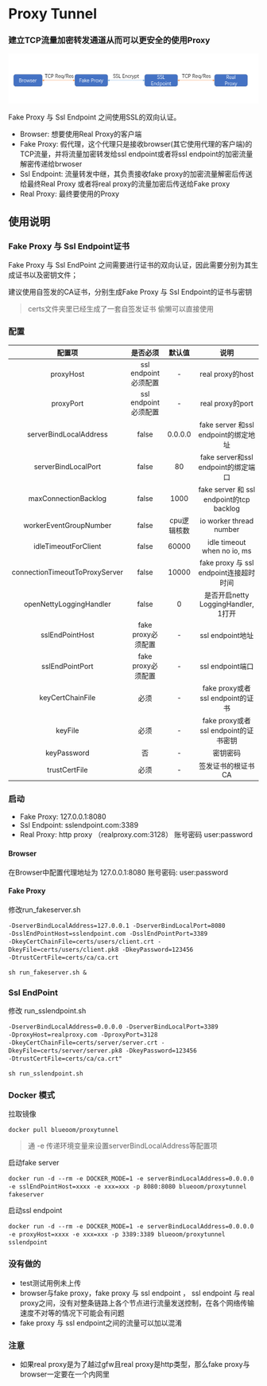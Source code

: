 # Proxy Tunnel


### 建立TCP流量加密转发通道从而可以更安全的使用Proxy

![intro](img/intro.png)

Fake Proxy 与 Ssl Endpoint 之间使用SSL的双向认证。

* Browser: 想要使用Real Proxy的客户端
* Fake Proxy: 假代理，这个代理只是接收browser(其它使用代理的客户端)的TCP流量，并将流量加密转发给ssl endpoint或者将ssl endpoint的加密流量解密传递给brwoser
* Ssl Endpoint: 流量转发中继，其负责接收fake proxy的加密流量解密后传送给最终Real Proxy 或者将real proxy的流量加密后传送给Fake proxy
* Real Proxy: 最终要使用的Proxy

## 使用说明
### Fake Proxy 与 Ssl Endpoint证书
Fake Proxy 与 Ssl EndPoint 之间需要进行证书的双向认证，因此需要分别为其生成证书以及密钥文件；

建议使用自签发的CA证书，分别生成Fake Proxy 与 Ssl Endpoint的证书与密钥

> certs文件夹里已经生成了一套自签发证书 偷懒可以直接使用

### 配置

|配置项|是否必须|默认值|说明|
|:---:|:----:|:---:|:---:|
|proxyHost|ssl endpoint必须配置|-|real proxy的host|
|proxyPort|ssl endpoint必须配置|-|real proxy的port|
|serverBindLocalAddress|false|0.0.0.0|fake server 和ssl endpoint的绑定地址|
|serverBindLocalPort|false|80|fake server和ssl endpoint的绑定端口|
|maxConnectionBacklog|false|1000|fake server 和 ssl endpoint的tcp backlog|
|workerEventGroupNumber|false|cpu逻辑核数|io worker thread number|
|idleTimeoutForClient|false|60000|idle timeout when no io, ms|
|connectionTimeoutToProxyServer|false|10000|fake proxy 与 ssl endpoint连接超时时间|
|openNettyLoggingHandler|false|0|是否开启netty LoggingHandler, 1打开|
|sslEndPointHost|fake proxy必须配置|-|ssl endpoint地址|
|sslEndPointPort|fake proxy必须配置|-|ssl endpoint端口|
|keyCertChainFile|必须|-|fake proxy或者 ssl endpoint的证书|
|keyFile|必须|-|fake proxy或者 ssl endpoint的证书密钥|
|keyPassword|否|-|密钥密码|
|trustCertFile|必须|-|签发证书的根证书CA|


### 启动

* Fake Proxy: 127.0.0.1:8080
* Ssl Endpoint: sslendpoint.com:3389
* Real Proxy: http proxy （realproxy.com:3128） 账号密码 user:password

#### Browser
在Browser中配置代理地址为 127.0.0.1:8080 账号密码: user:password

#### Fake Proxy
修改run_fakeserver.sh

~~~shell script
-DserverBindLocalAddress=127.0.0.1 -DserverBindLocalPort=8080
-DsslEndPointHost=sslendpoint.com -DsslEndPointPort=3389
-DkeyCertChainFile=certs/users/client.crt -DkeyFile=certs/users/client.pk8 -DkeyPassword=123456 
-DtrustCertFile=certs/ca/ca.crt
~~~

~~~shell script
sh run_fakeserver.sh &
~~~


### Ssl EndPoint
修改 run_sslendpoint.sh

~~~shell script
-DserverBindLocalAddress=0.0.0.0 -DserverBindLocalPort=3389
-DproxyHost=realproxy.com -DproxyPort=3128
-DkeyCertChainFile=certs/server/server.crt -DkeyFile=certs/server/server.pk8 -DkeyPassword=123456
-DtrustCertFile=certs/ca/ca.crt"
~~~

~~~shell script
sh run_sslendpoint.sh
~~~

### Docker 模式
拉取镜像

~~~shell script
docker pull blueoom/proxytunnel
~~~

> 通 -e 传递环境变量来设置serverBindLocalAddress等配置项

启动fake server

~~~shell script
docker run -d --rm -e DOCKER_MODE=1 -e serverBindLocalAddress=0.0.0.0 -e sslEndPointHost=xxxx -e xxx=xxx -p 8080:8080 blueoom/proxytunnel fakeserver
~~~

启动ssl endpoint

~~~shell script
docker run -d --rm -e DOCKER_MODE=1 -e serverBindLocalAddress=0.0.0.0 -e proxyHost=xxxx -e xxx=xxx -p 3389:3389 blueoom/proxytunnel sslendpoint
~~~


### 没有做的
* test测试用例未上传
* browser与fake proxy，fake proxy 与 ssl endpoint ， ssl endpoint 与 real proxy之间，没有对整条链路上各个节点进行流量发送控制，在各个网络传输速度不对等的情况下可能会有问题
* fake proxy 与 ssl endpoint之间的流量可以加以混淆


### 注意
* 如果real proxy是为了越过gfw且real proxy是http类型，那么fake proxy与browser一定要在一个内网里